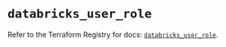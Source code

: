 # `databricks_user_role`

Refer to the Terraform Registry for docs: [`databricks_user_role`](https://registry.terraform.io/providers/databricks/databricks/1.44.0/docs/resources/user_role).
